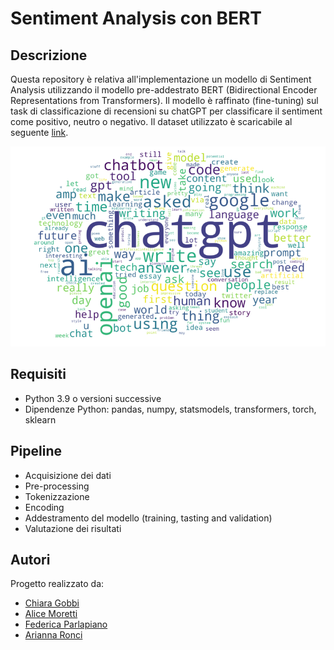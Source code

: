 # Sentiment Analysis con BERT

## Descrizione
Questa repository è relativa all'implementazione un modello di Sentiment Analysis utilizzando il modello pre-addestrato BERT (Bidirectional Encoder Representations from Transformers). 
Il modello è raffinato (fine-tuning) sul task di classificazione di recensioni su chatGPT per classificare il sentiment come positivo, neutro o negativo.
Il dataset utilizzato è scaricabile al seguente [link](https://www.kaggle.com/datasets/charunisa/chatgpt-sentiment-analysis).

![alt_text](data/nuvola.png)

## Requisiti
- Python 3.9 o versioni successive
- Dipendenze Python: pandas, numpy, statsmodels, transformers, torch, sklearn


## Pipeline
- Acquisizione dei dati
- Pre-processing
- Tokenizzazione
- Encoding
- Addestramento del modello (training, tasting and validation)
- Valutazione dei risultati 


## Autori
Progetto realizzato da:
- [Chiara Gobbi](https://github.com/chiaragii)
- [Alice Moretti](https://github.com/AliceMoretti00)
- [Federica Parlapiano](https://github.com/FedericaParlapiano)
- [Arianna Ronci](https://github.com/AriannaRonci)

